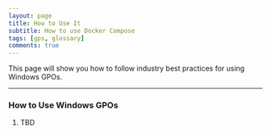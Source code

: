 ```yaml
---
layout: page
title: How to Use It
subtitle: How to use Docker Compose
tags: [gps, glossary]
comments: true
---
```

This page will show you how to follow industry best practices for using Windows GPOs.

---
### How to Use Windows GPOs
1. TBD

